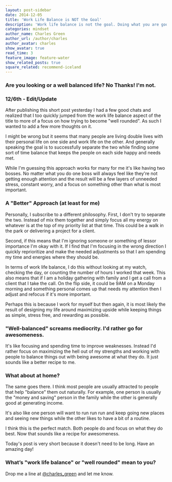 ```yaml
---
layout: post-sidebar
date: 2014-12-05
title: 'Work Life Balance is NOT the Goal'
description: 'Work life balance is not the goal. Doing what you are good at and enjoy is.'
categories: mindset
author_name: Charles Green
author_url: /author/charles
author_avatar: charles
show_avatar: true
read_time: 3
feature_image: feature-water
show_related_posts: true
square_related: recommend-iceland
---
```



### Are you looking or a well balanced life? No Thanks! I'm not.


### 12/6th - Edit/Update  

After publishing this short post yesterday I had a few good chats and realized that I too quickly jumped from the work life balance aspect of the title to more of a focus on how trying to become "well rounded". As such I wanted to add a few more thoughts on it.

I might be wrong but it seems that many people are living double lives with their personal life on one side and work life on the other. And generally speaking the goal is to successfully separate the two while finding some sort of time balance that keeps the people on each side happy and needs met.

While I'm guessing this approach works for many for me it's like having two bosses. No matter what you do one boss will always feel like they're not getting enough attention and the result will be a few layers of unneeded stress, constant worry, and a focus on something other than what is most important.

### A "Better" Approach (at least for me)

Personally, I subscribe to a different philosophy. First, I don't try to separate the two. Instead of mix them together and simply focus all my energy on whatever is at the top of my priority list at that time. This could be a walk in the park or delivering a project for a client.

Second, if this means that I'm ignoring someone or something of lessor importance I'm okay with it. If I find that I'm focusing in the wrong direction I quickly reprioritize and make the needed adjustments so that I am spending my time and energies where they should be.

In terms of work life balance, I do this without looking at my watch, checking the day, or counting the number of hours I worked that week. This also means that if I am a holiday gathering with family and I get a call from a client that I take the call. On the flip side, it could be 9AM on a Monday morning and something personal comes up that needs my attention then I adjust and refocus if it's more important.

Perhaps this is because I work for myself but then again, it is most likely the result of designing my life around maximizing upside while keeping things as simple, stress free, and rewarding as possible.


### "Well-balanced" screams mediocrity. I'd rather go for awesomeness.

It's like focusing and spending time to improve weaknesses. Instead I'd rather focus on maximizing the hell out of my strengths and working with people to balance things out with being awesome at what they do.  It just sounds like a better recipe to me.  

### What about at home?  
The same goes there. I think most people are usually attracted to people that help "balance" them out naturally. For example, one person is usually the "money and saving" person in the family while the other is generally good at generating income.

It's also like one person will want to run run run and keep going new places and seeing new things while the other likes to have a bit of a routine.

I think this is the perfect match. Both people do and focus on what they do best. Now that sounds like a recipe for awesomeness.

Today's post is very short because it doesn't need to be long.  Have an amazing day!


### What’s "work life balance" or "well rounded" mean to you?  

Drop me a line at [@charles_green](http://www.twitter.com/charles_green) and let me know.
